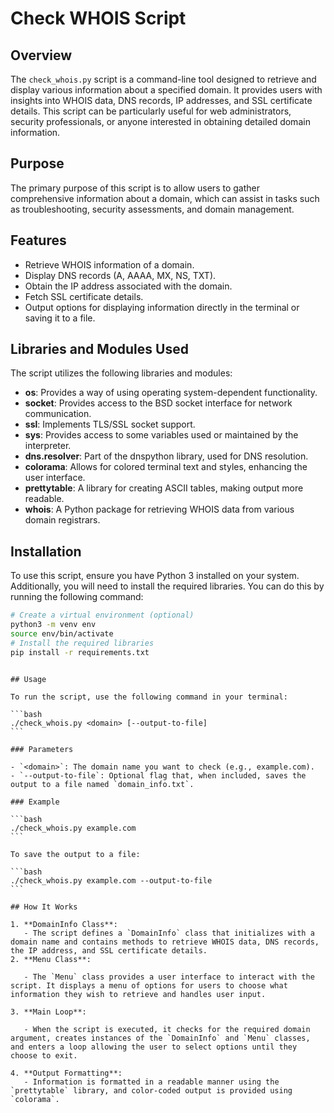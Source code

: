 # Check WHOIS Script

## Overview

The `check_whois.py` script is a command-line tool designed to retrieve and display various information about a specified domain. It provides users with insights into WHOIS data, DNS records, IP addresses, and SSL certificate details. This script can be particularly useful for web administrators, security professionals, or anyone interested in obtaining detailed domain information.

## Purpose

The primary purpose of this script is to allow users to gather comprehensive information about a domain, which can assist in tasks such as troubleshooting, security assessments, and domain management.

## Features

- Retrieve WHOIS information of a domain.
- Display DNS records (A, AAAA, MX, NS, TXT).
- Obtain the IP address associated with the domain.
- Fetch SSL certificate details.
- Output options for displaying information directly in the terminal or saving it to a file.

## Libraries and Modules Used

The script utilizes the following libraries and modules:

- **os**: Provides a way of using operating system-dependent functionality.
- **socket**: Provides access to the BSD socket interface for network communication.
- **ssl**: Implements TLS/SSL socket support.
- **sys**: Provides access to some variables used or maintained by the interpreter.
- **dns.resolver**: Part of the dnspython library, used for DNS resolution.
- **colorama**: Allows for colored terminal text and styles, enhancing the user interface.
- **prettytable**: A library for creating ASCII tables, making output more readable.
- **whois**: A Python package for retrieving WHOIS data from various domain registrars.

## Installation

To use this script, ensure you have Python 3 installed on your system. Additionally, you will need to install the required libraries. You can do this by running the following command:

```bash
# Create a virtual environment (optional)
python3 -m venv env
source env/bin/activate
# Install the required libraries
pip install -r requirements.txt
```

````

## Usage

To run the script, use the following command in your terminal:

```bash
./check_whois.py <domain> [--output-to-file]
```

### Parameters

- `<domain>`: The domain name you want to check (e.g., example.com).
- `--output-to-file`: Optional flag that, when included, saves the output to a file named `domain_info.txt`.

### Example

```bash
./check_whois.py example.com
```

To save the output to a file:

```bash
./check_whois.py example.com --output-to-file
```

## How It Works

1. **DomainInfo Class**:
   - The script defines a `DomainInfo` class that initializes with a domain name and contains methods to retrieve WHOIS data, DNS records, the IP address, and SSL certificate details.
2. **Menu Class**:

   - The `Menu` class provides a user interface to interact with the script. It displays a menu of options for users to choose what information they wish to retrieve and handles user input.

3. **Main Loop**:

   - When the script is executed, it checks for the required domain argument, creates instances of the `DomainInfo` and `Menu` classes, and enters a loop allowing the user to select options until they choose to exit.

4. **Output Formatting**:
   - Information is formatted in a readable manner using the `prettytable` library, and color-coded output is provided using `colorama`.
````
